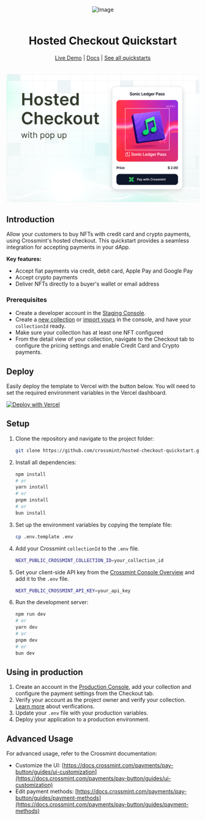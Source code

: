 <div align="center">
<img width="200" alt="Image" src="https://github.com/user-attachments/assets/8b617791-cd37-4a5a-8695-a7c9018b7c70" />
<br>
<br>
<h1>Hosted Checkout Quickstart</h1>

<div align="center">
<a href="https://hosted-checkout.demos-crossmint.com/">Live Demo</a> | <a href="https://docs.crossmint.com/payments/pay-button/overview">Docs</a> | <a href="https://github.com/crossmint">See all quickstarts</a>
</div>

<br>
<br>
<img src="./assets/hosted.png" alt="Hosted Checkout Quickstart" width="full">
</div>

## Introduction

Allow your customers to buy NFTs with credit card and crypto payments, using Crossmint's hosted checkout. This quickstart provides a seamless integration for accepting payments in your dApp.

**Key features:**

- Accept fiat payments via credit, debit card, Apple Pay and Google Pay
- Accept crypto payments
- Deliver NFTs directly to a buyer's wallet or email address

### Prerequisites

- Create a developer account in the [Staging Console](https://staging.crossmint.com/signin?callbackUrl=/console).
- Create a [new collection](https://docs.crossmint.com/payments/guides/create-collection) or [import yours](https://docs.crossmint.com/payments/guides/register-collection) in the console, and have your `collectionId` ready.
- Make sure your collection has at least one NFT configured
- From the detail view of your collection, navigate to the Checkout tab to configure the pricing settings and enable Credit Card and Crypto payments.

## Deploy

Easily deploy the template to Vercel with the button below. You will need to set the required environment variables in the Vercel dashboard.

[![Deploy with Vercel](https://vercel.com/button)](https://vercel.com/new/clone?repository-url=https%3A%2F%2Fgithub.com%2FCrossmint%2Fhosted-checkout-quickstart&env=NEXT_PUBLIC_CROSSMINT_API_KEY&env=NEXT_PUBLIC_CROSSMINT_COLLECTION_ID)

## Setup

1. Clone the repository and navigate to the project folder:

    ```bash
    git clone https://github.com/crossmint/hosted-checkout-quickstart.git && cd hosted-checkout-quickstart
    ```

2. Install all dependencies:

    ```bash
    npm install
    # or
    yarn install
    # or
    pnpm install
    # or
    bun install
    ```

3. Set up the environment variables by copying the template file:

    ```bash
    cp .env.template .env
    ```

4. Add your Crossmint `collectionId` to the `.env` file.

    ```bash
    NEXT_PUBLIC_CROSSMINT_COLLECTION_ID=your_collection_id
    ```

5. Get your client-side API key from the [Crossmint Console Overview](https://staging.crossmint.com/console/overview) and add it to the `.env` file.

    ```bash
    NEXT_PUBLIC_CROSSMINT_API_KEY=your_api_key
    ```

6. Run the development server:

    ```bash
    npm run dev
    # or
    yarn dev
    # or
    pnpm dev
    # or
    bun dev
    ```

## Using in production

1. Create an account in the [Production Console](https://www.crossmint.com/signin?callbackUrl=/console), add your collection and configure the payment settings from the Checkout tab.
2. Verify your account as the project owner and verify your collection. [Learn more](https://docs.crossmint.com/introduction/platform/account-verification) about verifications.
3. Update your `.env` file with your production variables.
4. Deploy your application to a production environment.

## Advanced Usage

For advanced usage, refer to the Crossmint documentation:

- Customize the UI: [https://docs.crossmint.com/payments/pay-button/guides/ui-customization](https://docs.crossmint.com/payments/pay-button/guides/ui-customization)
- Edit payment methods: [https://docs.crossmint.com/payments/pay-button/guides/payment-methods](https://docs.crossmint.com/payments/pay-button/guides/payment-methods)